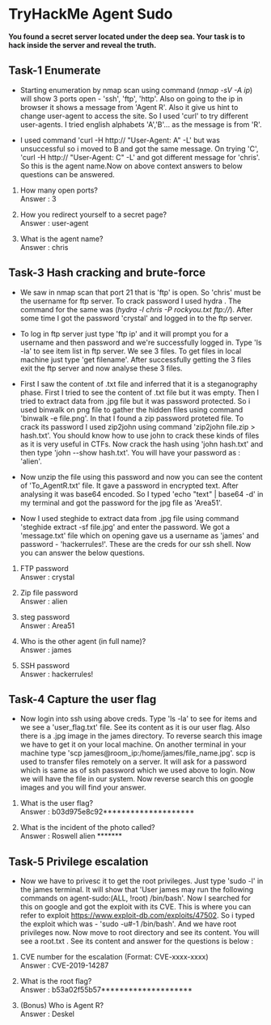 # TryHackMe Agent Sudo
**You found a secret server located under the deep sea. Your task is to hack inside the server and reveal the truth.**

## Task-1 Enumerate

* Starting enumeration by nmap scan using command (*nmap -sV -A ip*) will show 3 ports open - 'ssh', 'ftp', 'http'. Also on going to the ip in browser it shows a message from 'Agent R'. Also it give us hint to change user-agent to access the site. So I used 'curl' to try different user-agents. I tried english alphabets 'A','B'... as the message is from 'R'.

* I used command 'curl -H http://<IP> "User-Agent: A" -L' but was unsuccessful so i moved to B and got the same message. On trying 'C', 'curl -H http://<IP> "User-Agent: C" -L' and got different message for 'chris'. So this is the agent name.Now on above context answers to below questions can be answered.


1. How many open ports?<br>
Answer : 3 

2. How you redirect yourself to a secret page?<br>
Answer : user-agent

3. What is the agent name?<br>
Answer : chris

## Task-3 Hash cracking and brute-force

* We saw in nmap scan that port 21 that is 'ftp' is open. So 'chris' must be the username for ftp server. To crack password I used hydra . The command for the same was (*hydra -l chris -P rockyou.txt ftp://<IP>*). After some time I got the password 'crystal' and logged in to the ftp server. 

* To log in ftp server just type 'ftp ip' and it will prompt you for a username and then password and we're successfully logged in. Type 'ls -la' to see item list in ftp server. We see 3 files. To get files in local machine just type 'get filename'. After successfully getting the 3 files exit the ftp server and now analyse these 3 files.

* First I saw the content of .txt file and inferred that it is a steganography phase. First I tried to see the content of .txt file but it was empty. Then I tried to extract data from .jpg file but it was password protected. So i used binwalk on png file to gather the hidden files using command 'binwalk -e file.png'. In that I found a zip password proteted file. To crack its password I used zip2john using command 'zip2john file.zip > hash.txt'. You should know how to use john to crack these kinds of files as it is very useful in CTFs. Now crack the hash using 'john hash.txt' and then type 'john --show hash.txt'. You will have your password as : 'alien'. 

* Now unzip the file using this password and now you can see the content of 'To_AgentR.txt' file. It gave a password in encrypted text. After analysing it was base64 encoded. So I typed 'echo "text" | base64 -d' in my terminal and got the password for the jpg file as 'Area51'.

* Now I used steghide to extract data from .jpg file using command 'steghide extract -sf file.jpg' and enter the password. We got a 'message.txt' file which on opening gave us a username as 'james' and password - 'hackerrules!'. These are the creds for our ssh shell. Now you can answer the below questions.  

1. FTP password<br>
Answer : crystal

2. Zip file password<br>
Answer : alien

3. steg password<br>
Answer : Area51

4. Who is the other agent (in full name)?<br>
Answer : james

5. SSH password<br>
Answer : hackerrules!

## Task-4 Capture the user flag

* Now login into ssh using above creds. Type 'ls -la' to see for items and we see a 'user_flag.txt' file. See its content as it is our user flag. Also there is a .jpg image in the james directory. To reverse search this image we have to get it on your local machine. On another terminal in your machine type 'scp james@room_ip:/home/james/file_name.jpg'. scp is used to transfer files remotely on a server. It will ask for a password which is same as of ssh password which we used above to login. Now we will have the file in our system.  Now reverse search this on google images and you will find your answer.

1. What is the user flag?<br>
Answer : b03d975e8c92********************

2. What is the incident of the photo called?<br>
Answer : Roswell alien *******

## Task-5 Privilege escalation

* Now we have to privesc it to get the root privileges. Just type 'sudo -l' in the james terminal. It will show that 'User james may run the following commands on agent-sudo:(ALL, !root) /bin/bash'. Now I searched for this on google and got the exploit with its CVE. This is where you can refer to exploit https://www.exploit-db.com/exploits/47502. So i typed the exploit which was - 'sudo -u#-1 /bin/bash'. And we have root privileges now. Now move to root directory and see its content. You will see a root.txt . See its content and answer for the questions is below : 

1. CVE number for the escalation (Format: CVE-xxxx-xxxx)  <br>
Answer : CVE-2019-14287

2. What is the root flag?<br>
Answer : b53a02f55b57********************

3. (Bonus) Who is Agent R?<br>
Answer : Deskel
